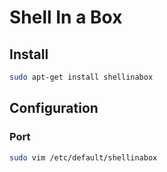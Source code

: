 # Shell In a Box

## Install

```sh
sudo apt-get install shellinabox

```

## Configuration

### Port

```sh
sudo vim /etc/default/shellinabox
```


### 
